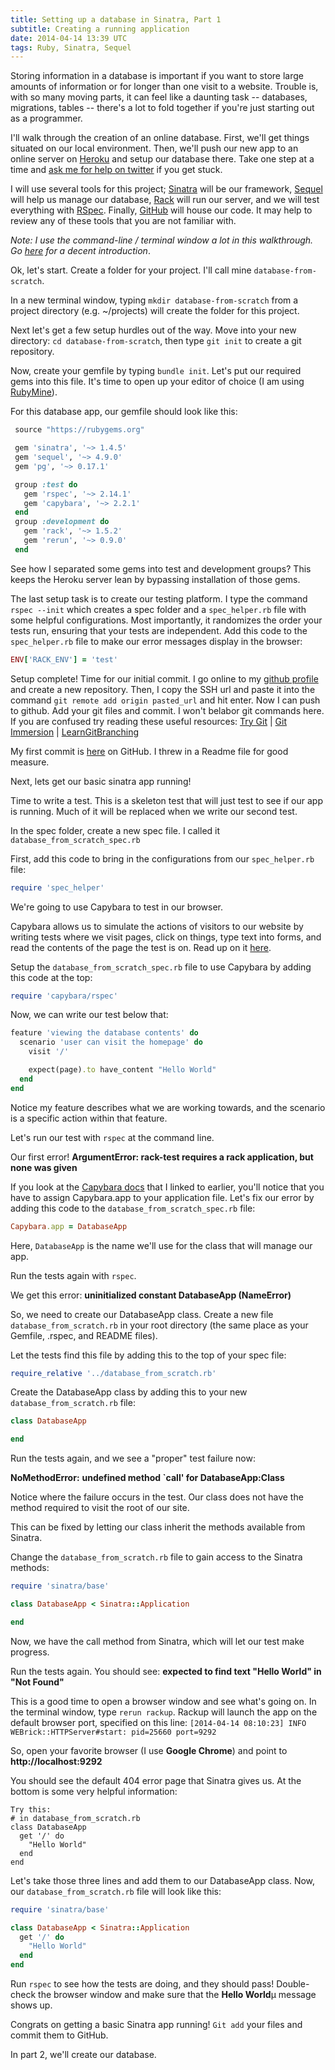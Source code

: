 ```yaml
---
title: Setting up a database in Sinatra, Part 1
subtitle: Creating a running application
date: 2014-04-14 13:39 UTC
tags: Ruby, Sinatra, Sequel
---
```


Storing information in a database is important if you want to store large amounts of information or for longer than
one visit to a website. Trouble is, with so many moving parts, it can feel like a daunting task -- databases,
migrations, tables -- there's a lot to fold together if you're just starting out as a programmer.

I'll walk through the creation of an online database. First, we'll get things situated on our local
environment. Then, we'll push our new app to an online server on [Heroku](http://www.heroku.com) and setup our database there.
Take one step at a time and [ask me for help on twitter](http://www.twitter.com/scottskender) if you get stuck.

I will use several tools for this project; [Sinatra](http://www.sinatrarb.com) will be our framework, [Sequel](http://sequel.jeremyevans.net/)
 will help us manage our database, [Rack](http://rack.github.io/) will run our server, and we will test everything with [RSpec](https://www.relishapp.com/rspec).
 Finally, [GitHub](http://www.github.com) will house our code.
 It may help to review any of these tools that you are not familiar with.

*Note: I use the command-line / terminal window a lot in this walkthrough. Go [here](http://blog.teamtreehouse.com/introduction-to-the-mac-os-x-command-line) for a decent introduction*.

Ok, let's start. Create a folder for your project. I'll call mine ```database-from-scratch```.

In a new terminal window, typing ```mkdir database-from-scratch``` from a project directory
(e.g. ~/projects) will create the folder for this project.

Next let's get a few setup hurdles out of the way. Move into your new directory:
```cd database-from-scratch```, then type ```git init```
to create a git repository.

Now, create your gemfile by typing ```bundle init```. Let's put our required gems into this file. It's time to
open up your editor of choice (I am using [RubyMine](http://www.jetbrains.com/ruby/)).

For this database app, our gemfile should look like this:

```ruby
 source "https://rubygems.org"

 gem 'sinatra', '~> 1.4.5'
 gem 'sequel', '~> 4.9.0'
 gem 'pg', '~> 0.17.1'

 group :test do
   gem 'rspec', '~> 2.14.1'
   gem 'capybara', '~> 2.2.1'
 end
 group :development do
   gem 'rack', '~> 1.5.2'
   gem 'rerun', '~> 0.9.0'
 end
```

See how I separated some gems into test and development groups? This keeps the Heroku server lean by bypassing installation of those gems.

The last setup task is to create our testing platform. I type the command ```rspec --init``` which creates
a spec folder and a ```spec_helper.rb``` file with some helpful configurations. Most importantly, it randomizes the order your tests run,
 ensuring that your tests are independent. Add this code to the ```spec_helper.rb``` file to make our error messages display in the browser:

```ruby
ENV['RACK_ENV'] = 'test'
```

Setup complete! Time for our initial commit. I go online to my [github profile](https://github.com/vandosant) and create a new repository.
Then, I copy the SSH url and paste it into the command ```git remote add origin pasted_url``` and hit enter. Now I can push to github.
 Add your git files and commit. I won't belabor git commands here. If you are confused try reading these useful resources:
 [Try Git](http://try.github.io/levels/1/challenges/1) | [Git Immersion](http://gitimmersion.com/) | [LearnGitBranching](http://pcottle.github.io/learnGitBranching/)

My first commit is [here](https://github.com/vandosant/database-from-scratch/commit/d26d90a72d309809d9a6ed1df172c8dfda57bb30) on GitHub. I threw in a Readme file for good measure.

Next, lets get our basic sinatra app running!

Time to write a test. This is a skeleton test that will just test to see if our app is running. Much of it will be replaced when we write our second test.

In the spec folder, create a new spec file. I called it ```database_from_scratch_spec.rb```

First, add this code to bring in the configurations from our ```spec_helper.rb``` file:

```ruby
require 'spec_helper'
```

We're going to use Capybara to test in our browser.

Capybara allows us to simulate the actions of visitors to our website by writing tests where we visit pages, click on things, type text into forms, and read the contents of the page the test is on.
 Read up on it [here](https://github.com/jnicklas/capybara).

Setup the ```database_from_scratch_spec.rb``` file to use Capybara by adding this code at the top:

```ruby
require 'capybara/rspec'
```

Now, we can write our test below that:

```ruby
feature 'viewing the database contents' do
  scenario 'user can visit the homepage' do
    visit '/'

    expect(page).to have_content "Hello World"
  end
end
```

Notice my feature describes what we are working towards, and the scenario is a specific action within that feature.

Let's run our test with <code>rspec</code> at the command line.

Our first error!
**ArgumentError: rack-test requires a rack application, but none was given**

If you look at the [Capybara docs](https://github.com/jnicklas/capybara) that I linked to earlier, you'll notice that you have to assign Capybara.app to your application file.
Let's fix our error by adding this code to the ```database_from_scratch_spec.rb``` file:

```ruby
Capybara.app = DatabaseApp
```
Here, <code>DatabaseApp</code> is the name we'll use for the class that will manage our app.

Run the tests again with <code>rspec</code>.

We get this error:
**uninitialized constant DatabaseApp (NameError)**

So, we need to create our DatabaseApp class. Create a new file ```database_from_scratch.rb``` in your root directory (the same place as your Gemfile, .rspec, and README files).

Let the tests find this file by adding this to the top of your spec file:

```ruby
require_relative '../database_from_scratch.rb'
```

Create the DatabaseApp class by adding this to your new ```database_from_scratch.rb``` file:

```ruby
class DatabaseApp

end
```

Run the tests again, and we see a "proper" test failure now:

**NoMethodError:**
**undefined method `call' for DatabaseApp:Class**

Notice where the failure occurs in the test. Our class does not have the method required to visit the root of our site.

This can be fixed by letting our class inherit the methods available from Sinatra.

Change the ```database_from_scratch.rb``` file to gain access to the Sinatra methods:

```ruby
require 'sinatra/base'

class DatabaseApp < Sinatra::Application

end
```

Now, we have the call method from Sinatra, which will let our test make progress.

Run the tests again. You should see: **expected to find text "Hello World" in "Not Found"**

This is a good time to open a browser window and see what's going on. In the terminal window, type `rerun rackup`.
Rackup will launch the app on the default browser port, specified on this line:
```[2014-04-14 08:10:23] INFO  WEBrick::HTTPServer#start: pid=25660 port=9292```

So, open your favorite browser (I use **Google Chrome**) and point to **http://localhost:9292**

You should see the default 404 error page that Sinatra gives us. At the bottom is some very helpful information:

```
Try this:
# in database_from_scratch.rb
class DatabaseApp
  get '/' do
    "Hello World"
  end
end
```

Let's take those three lines and add them to our DatabaseApp class. Now, our ```database_from_scratch.rb``` file will look like this:

```ruby
require 'sinatra/base'

class DatabaseApp < Sinatra::Application
  get '/' do
    "Hello World"
  end
end
```
Run ```rspec``` to see how the tests are doing, and they should pass! Double-check the browser window and make sure that the **Hello World**µ message shows up.

Congrats on getting a basic Sinatra app running! ```Git add``` your files and commit them to GitHub.

In part 2, we'll create our database.